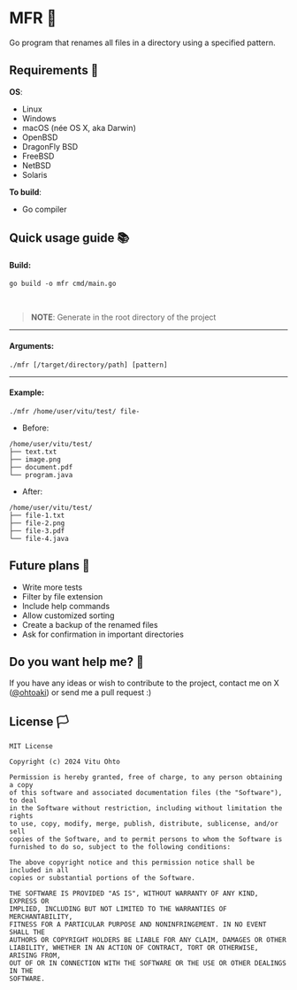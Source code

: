 # MFR 📂
Go program that renames all files in a directory using a specified pattern.

## Requirements 🔗
<b>OS</b>:
- Linux
- Windows
- macOS (née OS X, aka Darwin)
- OpenBSD
- DragonFly BSD
- FreeBSD
- NetBSD
- Solaris

<b>To build</b>:
- Go compiler

## Quick usage guide 📚
#### Build:
```
go build -o mfr cmd/main.go
```

<br>

> <b>NOTE</b>: Generate in the root directory of the project

---

#### Arguments:
```
./mfr [/target/directory/path] [pattern]
```

---

#### Example:
```
./mfr /home/user/vitu/test/ file-
```

- Before:
```
/home/user/vitu/test/
├── text.txt
├── image.png
├── document.pdf
└── program.java
```

- After:
```
/home/user/vitu/test/
├── file-1.txt
├── file-2.png
├── file-3.pdf
└── file-4.java
```

## Future plans 📌
- Write more tests
- Filter by file extension
- Include help commands
- Allow customized sorting
- Create a backup of the renamed files
- Ask for confirmation in important directories

## Do you want help me? 👥
If you have any ideas or wish to contribute to the project, contact me on X (<a href="https://x.com/ohtoaki" target="_blank">@ohtoaki</a>) or send me a pull request :)

## License 🏳️
```
MIT License

Copyright (c) 2024 Vitu Ohto

Permission is hereby granted, free of charge, to any person obtaining a copy
of this software and associated documentation files (the "Software"), to deal
in the Software without restriction, including without limitation the rights
to use, copy, modify, merge, publish, distribute, sublicense, and/or sell
copies of the Software, and to permit persons to whom the Software is
furnished to do so, subject to the following conditions:

The above copyright notice and this permission notice shall be included in all
copies or substantial portions of the Software.

THE SOFTWARE IS PROVIDED "AS IS", WITHOUT WARRANTY OF ANY KIND, EXPRESS OR
IMPLIED, INCLUDING BUT NOT LIMITED TO THE WARRANTIES OF MERCHANTABILITY,
FITNESS FOR A PARTICULAR PURPOSE AND NONINFRINGEMENT. IN NO EVENT SHALL THE
AUTHORS OR COPYRIGHT HOLDERS BE LIABLE FOR ANY CLAIM, DAMAGES OR OTHER
LIABILITY, WHETHER IN AN ACTION OF CONTRACT, TORT OR OTHERWISE, ARISING FROM,
OUT OF OR IN CONNECTION WITH THE SOFTWARE OR THE USE OR OTHER DEALINGS IN THE
SOFTWARE.
```
